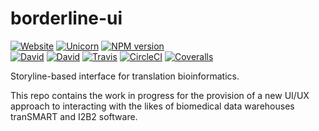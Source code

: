 # borderline-ui
[![Website](https://img.shields.io/badge/borderline-zone-blue.svg?style=flat-square)](https://borderline.zone) [![Unicorn](https://img.shields.io/badge/made-with_unicorns-ff69b4.svg?style=flat-square)](https://borderline.zone) [![NPM version](https://img.shields.io/npm/v/borderline-ui.svg?style=flat-square)](https://www.npmjs.com/package/borderline-ui)  
[![David](https://img.shields.io/david/dsi-icl/borderline-ui.svg?style=flat-square)](https://david-dm.org/dsi-icl/borderline-ui) [![David](https://img.shields.io/david/dev/dsi-icl/borderline-ui.svg?style=flat-square)](https://david-dm.org/dsi-icl/borderline-ui)  [![Travis](https://img.shields.io/travis/dsi-icl/borderline-ui.svg?style=flat-square)](https://travis-ci.org/dsi-icl/borderline-ui) [![CircleCI](https://img.shields.io/circleci/project/github/dsi-icl/borderline-ui.svg?style=flat-square)](https://circleci.com/gh/dsi-icl/borderline-ui) [![Coveralls](https://img.shields.io/coveralls/dsi-icl/borderline-ui.svg?style=flat-square)](https://coveralls.io/github/dsi-icl/borderline-ui)

Storyline-based interface for translation bioinformatics.

This repo contains the work in progress for the provision of a new UI/UX approach to interacting with the likes of biomedical data warehouses tranSMART and I2B2 software. 
